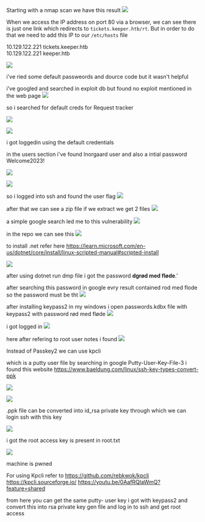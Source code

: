 Starting with a nmap scan we have this result 
![](../attachments/Pasted%20image%2020240331145343.png)

When we access the IP address on port 80 via a browser, we can see there is just one link which redirects to `tickets.keeper.htb/rt`. But in order to do that we need to add this IP to our `/etc/hosts` file

10.129.122.221  tickets.keeper.htb  
10.129.122.221  keeper.htb

![](../attachments/Pasted%20image%2020240331145837.png)

i've ried some default passweords and dource code but it wasn't helpful

i've googled and searched in exploit db but found no exploit mentioned in the web page 
![](../attachments/Pasted%20image%2020240331145751.png)

so i searched for default creds for Request tracker 

![](../attachments/Pasted%20image%2020240331150124.png)

![](../attachments/Pasted%20image%2020240331151500.png)

i got loggedin using the default credentials

in the users section i've found lnorgaard user and also a intial password Welcome2023!

![](../attachments/Pasted%20image%2020240331151804.png)

![](../attachments/Pasted%20image%2020240331151945.png)

so i logged into ssh and found the user flag 
![](../attachments/Pasted%20image%2020240331152158.png)

after that we can see a zip file if we extract we get 2 files
![](../attachments/Pasted%20image%2020240331152542.png)

a simple google search led me to this vulnerability
![](../attachments/Pasted%20image%2020240331152515.png)



in the repo we can see this
![](../attachments/Pasted%20image%2020240331152725.png)

to install .net refer here
https://learn.microsoft.com/en-us/dotnet/core/install/linux-scripted-manual#scripted-install

![](../attachments/Pasted%20image%2020240331153718.png)

after using dotnet run dmp file i got the  password 
**dgrød med fløde**.’

after searching this password in google  evry result contained rod med flode so the password must be tht 
![](../attachments/Pasted%20image%2020240331164248.png)

after installing keypass2 in my windows i open passwords.kdbx file with keypass2 
 with password rød med fløde
![](../attachments/Pasted%20image%2020240331164429.png)

i got logged in 
![](../attachments/Pasted%20image%2020240331164516.png)


here after refering to root user notes i found 
![](../attachments/Pasted%20image%2020240331170848.png)


Instead of Passkey2 we can use kpcli 

which is a putty user file  by searching in google Putty-User-Key-File-3
i found this website 
https://www.baeldung.com/linux/ssh-key-types-convert-ppk

![](../attachments/Pasted%20image%2020240331171010.png)

![](../attachments/Pasted%20image%2020240331171137.png)

.ppk file can be converted into id_rsa private key through which we can login ssh with this key 


![](../attachments/Pasted%20image%2020240331170807.png)


i got the root access key is present in root.txt

![](../attachments/Pasted%20image%2020240331171331.png)

machine is pwned 


For using Kpcli refer to 
https://github.com/rebkwok/kpcli
https://kpcli.sourceforge.io/
https://youtu.be/0AafRQIaWmQ?feature=shared

from here you can get the same putty- user key i got with  keypass2 and convert this into rsa private key gen file and log in to ssh and get root access